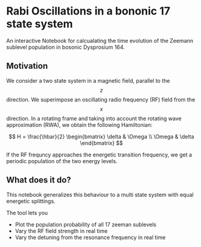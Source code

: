 # Rabi Oscillations in a bononic 17 state system
An interactive Notebook for calcualating the time evolution of the Zeemann sublevel population in bosonic Dysprosium 164. 

## Motivation

We consider a two state system in a magnetic field, parallel to the $$z$$ direction. We superimpose an oscillating radio frequency (RF) field from the $$x$$ direction. In a rotating frame and taking into account the rotating wave approximation (RWA), we obtain the following Hamiltonian: 

$$ H = \frac{\hbar}{2} \begin{bmatrix}
\delta & \Omega \\
\Omega & \delta  
\end{bmatrix}  $$

If the RF frequncy approaches the energetic transition frequency, we get a periodic population of the two energy levels. 

## What does it do?
This notebook generalizes this behaviour to a multi state system with equal energetic splittings. 

The tool lets you 
- Plot the population probability of all 17 zeeman sublevels 
- Vary the RF field strength in real time 
- Vary the detuning from the resonance frequency in real time  



